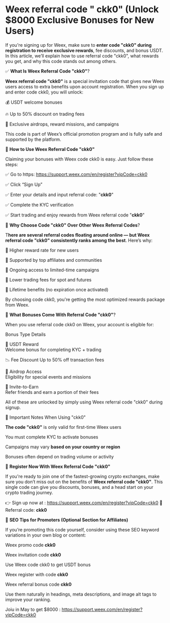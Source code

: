  # Weex referral code " ckk0" (Unlock $8000 Exclusive Bonuses for New Users)

If you're signing up for Weex, make sure to **enter code "ckk0" during registration to receive exclusive rewards**, fee discounts, and bonus USDT. In this article, we’ll explain how to use referral code "ckk0", what rewards you get, and why this code stands out among others.

✅ **What Is Weex Referral Code "ckk0"**?

**Weex referral code "ckk0"** is a special invitation code that gives new Weex users access to extra benefits upon account registration. When you sign up and enter code ckk0, you will unlock:

💰 USDT welcome bonuses

🔥 Up to 50% discount on trading fees

🎁 Exclusive airdrops, reward missions, and campaigns

This code is part of Weex’s official promotion program and is fully safe and supported by the platform.


📝 **How to Use Weex Referral Code "ckk0"**

Claiming your bonuses with Weex code ckk0 is easy. Just follow these steps:

✅ Go to https: https://support.weex.com/en/register?vipCode=ckk0

✅ Click “Sign Up”

✅ Enter your details and input referral code: "**ckk0**"

✅ Complete the KYC verification

✅ Start trading and enjoy rewards from Weex referral code "**ckk0**"

🎯 **Why Choose Code "ckk0" Over Other Weex Referral Codes**?

T**here are several referral codes floating around online — but Weex referral code "ckk0" consistently ranks among the best**. Here’s why:

🔹 Higher reward rate for new users

🔹 Supported by top affiliates and communities

🔹 Ongoing access to limited-time campaigns

🔹 Lower trading fees for spot and futures

🔹 Lifetime benefits (no expiration once activated)

By choosing code ckk0, you're getting the most optimized rewards package from Weex.

🧾 **What Bonuses Come With Referral Code "ckk0"**?

When you use referral code ckk0 on Weex, your account is eligible for:

Bonus Type	                                    Details

🎁 USDT Reward    
                	Welcome bonus for completing KYC + trading

📉 Fee Discount 
                   	Up to 50% off transaction fees

🎉 Airdrop Access     
            	Eligibility for special events and missions

👥 Invite-to-Earn	  
                Refer friends and earn a portion of their fees


All of these are unlocked by simply using Weex referral code "ckk0" during signup.

📌 Important Notes When Using "ckk0"

**The code "ckk0"** is only valid for first-time Weex users

You must complete KYC to activate bonuses

Campaigns may vary **based on your country or region**

Bonuses often depend on trading volume or activity


🔗 **Register Now With Weex Referral Code "ckk0"**

If you're ready to join one of the fastest-growing crypto exchanges, make sure you don’t miss out on the benefits of **Weex referral code "ckk0"**. This single code can give you discounts, bonuses, and a head start on your crypto trading journey.

👉 Sign up now at  : https://support.weex.com/en/register?vipCode=ckk0
🔑 Referral code: **ckk0**

🧠 **SEO Tips for Promoters (Optional Section for Affiliates)**

If you’re promoting this code yourself, consider using these SEO keyword variations in your own blog or content:

Weex promo code **ckk0**

Weex invitation code **ckk0**

Use Weex code ckk0 to get USDT bonus

Weex register with code **ckk0**

Weex referral bonus code **ckk0**

Use them naturally in headings, meta descriptions, and image alt tags to improve your ranking.

 Joiu in May to get $8000 : https://support.weex.com/en/register?vipCode=ckk0

